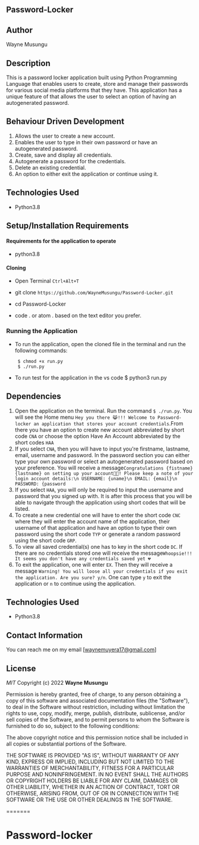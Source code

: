 ## Password-Locker
##  Author

Wayne Musungu

## Description
This is a password locker application built using Python Programming Language that enables users to create, store and manage their passwords for various social media platforms that they have. This application has a unique feature of that allows the user to select an option of having an autogenerated password.


## Behaviour Driven Development
1. Allows the user to create a new account.
2. Enables the user to type in their own password or have an autogenerated password.
3. Create, save and display all credentials.
4. Autogenerate a password for the credentials.
5. Delete an existing credential.
6. An option to either exit the application or continue using it.


## Technologies Used

* Python3.8


## Setup/Installation Requirements

#### Requirements for the application to operate
* python3.8

#### Cloning

* Open Terminal ``Ctrl+Alt+T``

* git clone `https://github.com/WayneMusungu/Password-Locker.git`

* cd Password-Locker

* code . or atom . based on the text editor you prefer.

### Running the Application
* To run the application, open the cloned file in the terminal and run the following commands:

       $ chmod +x run.py
       $ ./run.py
* To run test for the application in the vs code 
       $  python3 run.py

## Dependencies

1. Open the application on the terminal. Run the command `$ ./run.py`. You will see the Home menu `Hey you there 😹!!! Welcome to Password-locker an application that stores your account credentials`.From there you have an option to create new account abbreviated by short code `CNA` or choose the option Have An Account abbreviated by the short codes `HAA`
2. If you select `CNA`, then you will have to input you're firstname, lastname, email, username and password. In the password section you can either type your own password or select an autogenerated password based on your preference. You will receive a message`Congratulations {fistname} {lastname} on setting up your account🍾🥂! Please keep a note of your login account details:\n USERNAME: {uname}\n EMAIL: {email}\n PASSWORD: {password`
3. If you select `HAA`, you will only be required to input the username and password that you signed up with. It is after this process that you will be able to navigate through the application using short codes that will be listed.
4. To create a new credential one will have to enter the short code `CNC` where they will enter the account name of the application, their username of that application and have an option to type their own password using the short code `TYP`  or generate a random password using the short code `GRP`.
5. To view all saved credential(s) one has to key in the short code `DC`. If there are no credentials stored one will receive the message`Whoopsie!!! It seems you don't have any credentials saved yet 💔`
6. To exit the application, one will enter `EX`. Then they will receive a message `Warning! You will loose all your credentials if you exit the application. Are you sure? y/n`. One can type `y` to exit the application or `n` to continue using the application.

## Technologies Used

* Python3.8

## Contact Information

You can reach me on my email [waynemuyera17@gmail.com]

## License

*MIT*
Copyright (c) 2022 **Wayne Musungu**

Permission is hereby granted, free of charge, to any person obtaining a copy of this software and associated documentation files (the "Software"), to deal in the Software without restriction, including without limitation the rights to use, copy, modify, merge, publish, distribute, sublicense, and/or sell copies of the Software, and to permit persons to whom the Software is furnished to do so, subject to the following conditions:

The above copyright notice and this permission notice shall be included in all copies or substantial portions of the Software.

THE SOFTWARE IS PROVIDED "AS IS", WITHOUT WARRANTY OF ANY KIND, EXPRESS OR IMPLIED, INCLUDING BUT NOT LIMITED TO THE WARRANTIES OF MERCHANTABILITY, FITNESS FOR A PARTICULAR PURPOSE AND NONINFRINGEMENT. IN NO EVENT SHALL THE AUTHORS OR COPYRIGHT HOLDERS BE LIABLE FOR ANY CLAIM, DAMAGES OR OTHER LIABILITY, WHETHER IN AN ACTION OF CONTRACT, TORT OR OTHERWISE, ARISING FROM, OUT OF OR IN CONNECTION WITH THE SOFTWARE OR THE USE OR OTHER DEALINGS IN THE SOFTWARE.


=======
# Password-locker
